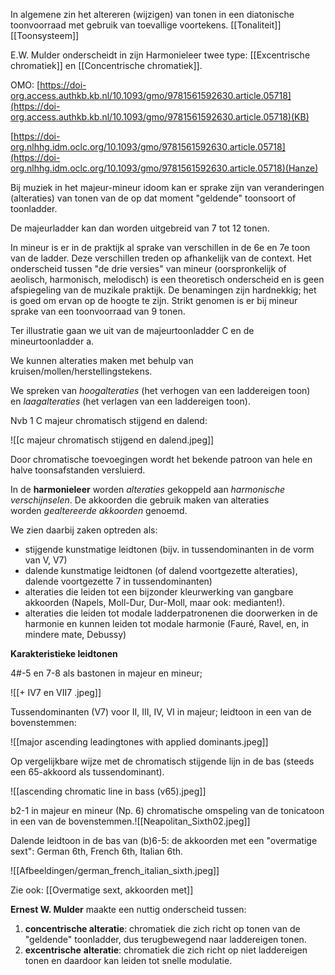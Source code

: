 In algemene zin het altereren (wijzigen) van tonen in een diatonische toonvoorraad met gebruik van toevallige voortekens.
[[Tonaliteit]]
[[Toonsysteem]]

E.W. Mulder onderscheidt in zijn Harmonieleer twee type:
[[Excentrische chromatiek]] en [[Concentrische chromatiek]].

OMO: [https://doi-org.access.authkb.kb.nl/10.1093/gmo/9781561592630.article.05718](https://doi-org.access.authkb.kb.nl/10.1093/gmo/9781561592630.article.05718)(KB)

[https://doi-org.nlhhg.idm.oclc.org/10.1093/gmo/9781561592630.article.05718](https://doi-org.nlhhg.idm.oclc.org/10.1093/gmo/9781561592630.article.05718)(Hanze)

Bij muziek in het majeur-mineur idoom kan er sprake zijn van veranderingen (alteraties) van tonen van de op dat moment "geldende" toonsoort of toonladder.

De majeurladder kan dan worden uitgebreid van 7 tot 12 tonen.

In mineur is er in de praktijk al sprake van verschillen in de 6e en 7e toon van de ladder. Deze verschillen treden op afhankelijk van de context. Het onderscheid tussen "de drie versies" van mineur (oorspronkelijk of aeolisch, harmonisch, melodisch) is een theoretisch onderscheid en is geen afspiegeling van de muzikale praktijk. De benamingen zijn hardnekkig; het is goed om ervan op de hoogte te zijn. Strikt genomen is er bij mineur sprake van een toonvoorraad van 9 tonen.

Ter illustratie gaan we uit van de majeurtoonladder C en de mineurtoonladder a.

We kunnen alteraties maken met behulp van kruisen/mollen/herstellingstekens.

We spreken van _hoogalteraties_ (het verhogen van een laddereigen toon) en _laagalteraties_ (het verlagen van een laddereigen toon).

Nvb 1 C majeur chromatisch stijgend en dalend:

![[c majeur chromatisch stijgend en dalend.jpeg]]

Door chromatische toevoegingen wordt het bekende patroon van hele en halve toonsafstanden versluierd.

In de **harmonieleer** worden _alteraties_ gekoppeld aan _harmonische verschijnselen_. De akkoorden die gebruik maken van alteraties worden _gealtereerde akkoorden_ genoemd. 

We zien daarbij zaken optreden als:

- stijgende kunstmatige leidtonen (bijv. in tussendominanten in de vorm van V, V7)
- dalende kunstmatige leidtonen (of dalend voortgezette alteraties), dalende voortgezette 7 in tussendominanten)
- alteraties die leiden tot een bijzonder kleurwerking van gangbare akkoorden (Napels, Moll-Dur, Dur-Moll, maar ook: medianten!).
- alteraties die leiden tot modale ladderpatronenen die doorwerken in de harmonie en kunnen leiden tot modale harmonie (Fauré, Ravel, en, in mindere mate, Debussy)

**Karakteristieke leidtonen**

4#-5 en 7-8 als bastonen in majeur en mineur;

![[+ IV7 en VII7 .jpeg]]

Tussendominanten (V7) voor II, III, IV, VI in majeur; leidtoon in een van de bovenstemmen:

![[major ascending leadingtones with applied dominants.jpeg]]

Op vergelijkbare wijze met de chromatisch stijgende lijn in de bas (steeds een 65-akkoord als tussendominant).

![[ascending chromatic line in bass (v65).jpeg]]

b2-1 in majeur en mineur (Np. 6) chromatische omspeling van de tonicatoon in een van de bovenstemmen.![[Neapolitan_Sixth02.jpeg]]

Dalende leidtoon in de bas van (b)6-5: de akkoorden met een "overmatige sext":
German 6th, French 6th, Italian 6th.

![[Afbeeldingen/german_french_italian_sixth.jpeg]]

Zie ook: [[Overmatige sext, akkoorden met]]

**Ernest W. Mulder** maakte een nuttig onderscheid tussen:

1. **concentrische alteratie**: chromatiek die zich richt op tonen van de "geldende" toonladder, dus terugbewegend naar laddereigen tonen.
2. **excentrische** **alteratie**: chromatiek die zich richt op niet laddereigen tonen en daardoor kan leiden tot snelle modulatie.
